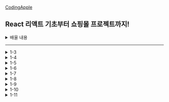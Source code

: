 [CodingApple](https://online.codingapple.com/course/react-basic/)

## React 리액트 기초부터 쇼핑몰 프로젝트까지!
<details>
<summary>배울 내용</summary>

    – class 문법 없이 개발하는 2020스타일 easy-mode 리액트

    – 컴포넌트, Props, State를 이용한 웹앱 개발

    – 리액트로 HTML 모듈화해서 개발하는 법

    – JSX for 반복문, 이벤트 핸들러 등 어떻게 쓰는지 정확히 알려줌

    – 리액트 CLI로 프로젝트 생성, 관리, 빌드하는 법

    – Redux와 context API로 데이터 관리

    – Ajax 등으로 서버 API 요청하는 법 (을 배울 텐데 Ajax가 뭔지 모르니까 그것부터)

    – 라우터로 페이지 나누기

    – 리액트에서 CSS 스타일링 잘하는 법 (styled component, SASS)

    – import/destructuring/arrow function 등 필요한 ES6 문법들

    – 스마트폰에 설치 가능한 Progressive Web App으로 리액트사이트 발행하기

    – (포트폴리오 자랑용) github pages를 이용해 사이트 발행

</details>

-----

<details>
<summary>1-3</summary>
JSX를 이용해 HTML 페이지 제작해보는 건 처음이겠죠

    - 리액트에서 class=""를 넣고 싶다면 className=""

    - 데이터바인딩 var data = '안녕하세요'; <div>{ data }</div>
      -> { } 꼭 중괄호 안에

    - <div style = {{ color : 'blue', fontSize : '30px' }}>글씨</div>
      -> {속성명 : '속성값} 대쉬(-) 불가능, 붙여쓰고 앞글자를 대문자로 치환

</details>

<details>
<summary>1-4</summary>
중요한 데이터는 변수 말고 리액트 state로 만들랬죠

    - state를 쓰는 이유
      -> 변수가 변경될 때 자동으로 관련된 HTML을 재렌더링되게 만들고 싶어서
      -> 수정사항이 자동으로 웹페이지에 스무스~하게 반영되게 만들고 싶어서

    - let [a, b] = useState('ㅇㅇㅇㅇ');
      -> a : 실제 저장할 데이터, b : 저장할 데이터를 변결시킬 함수
      -> 데이터바인딩 가능 <h3>{a}</h3> => <h3>ㅇㅇㅇㅇ<h3>
      -> Array, Object 가능 let [a, b] = useState(['ㅇㅇ', 'ㄴㄴ']);

</details>

<details>
<summary>1-5</summary>
버튼에 기능 개발을 해보자 & 리액트 state 변경하는 법

    - 리액트에서 특정 HTML 요소를 클릭했을 때 자바스크립트를 실행하고 싶으면
      -> <div onClick = { 실행할 함수 }>
      -> Click이 대문자, {} 중괄호 사용, 그냥 코드가 아닌 함수를 적어야 함
      -> ex) <div onClick = { 함수이름 }>
             <div onClick = { function(){ 실행할 코드 } }>
             <div onClick = { () => { 실행할 코드 } }>

    - state는 변수와는 다르게 값을 변경할 때 지정된 변경 함수를 써야 함
      -> ㅇㅇ변경(대체할 데이터) 
      -> ex) <span>👍</span> 을 눌렀을 때 따봉이라는 state를 1 증가하려면 어떻게 해야할까요?
             <span onClick = { { () => { 따봉변경(따봉 + 1) } } }>

</details>

<details>
<summary>1-6</summary>
숙제 해설 : 블로그 글 수정버튼 만들기

    - 원래 자바스크립트 내에서 array나 object 자료형은 = 등호로 복사하면 각각 별개의 자료형이 생성되는게 아니라 값을 공유함
      -> ex) var data1 = [1, 2, 3]; var data2 = data1;
         => data1과 data2는 각각 [1, 2, 3]을 별개로 저장하는 게 아닌 똑같은 값을 공유함
         => data1을 변경하면 data2도 자동으로 변경됨
      -> state도 = 등호를 이용해서 복사하면 문제가 일어나기 때문에 완전히 개별 복사본을 만들어주는 카피를 해야 함
         => ex) var 새로운array = [...원본array]
         => function 제목바꾸기() {
                var newArray = [...글제목];
                newArray[0] = '여자코트 추천';
                글제목변경( newArray );
            } 

</details>

<details>
<summary>1-7</summary>
React Component : 많은 div들을 한 단어로 줄이고 싶은 충동이 들 때

    - return () 안에 HTML을 넣을 때 태그 2개를 평행하게 넣을 수 없음
      -> 굳이 쓰고 싶다면
         <div>
            <div></div>
            <div></div> 
         </div>

    - Component : 리액트에서 제공하는 긴 HTML을 한 단어로 깔끔하게 치환해서 넣을 수 있는 문법
      -> 함수 만들 듯, 변수 만들 듯 한 단어로 치환해서 원하는 곳에 꽂아넣을 수 있음
    
    - 방법
      1. function을 이용해서 함수를 하나 만들기
      2. 그 함수 안에 return() 안에 원하는 HTML을 담기
      3. 원하는 곳에서 <Modal></Modal> 이라고 사용했을 때 축약한 HTML이 등장
      -> 축약한 HTML 덩어리를 Component 라고 칭함
      -> ex)
         function App (){
            return (
                <div>
                    HTML 잔뜩있는 곳
                    ...
                    <Modal></Modal>
                </div>
            )
         }

         function Modal(){
             return (
                 <div className="modal">
                    <h2>제목</h2>
                    <p>날짜</p>
                    <p>상세내용</p>
                 </div>
            )
         }
        
    - Component의 특징
      -> Component 이름 지을 땐 보통 영어 대문자로 시작
      -> return() 안에 태그들이 평행하게 여러 개 들어갈 수 없음 ex) <div>, <></>
      -> Component 위치는 보통 funcion App(){} 와 나란히 만듦
         -> 보통 컴포넌트 안에다가 컴포넌트를 만들진 않기 때문
      -> Component 안에 미리 만들어둔 Component 집어넣기도 가능

    - 어떤 HTML들을 Component 만드는게 좋을까
      -> 사이트에 반복해서 출현하는 HTML 덩어리들
      -> 내용이 자주 변경될 것 같은 HTML의 한 부분
      -> 다른 페이지를 만들 때
      -> 다른 팀원과 협업할 때 웹페이지를 컴포넌트 단위로 작업 분배

    - Component 단점
      -> HTML을 깔끔하게 쓰려고 함수 자체를 많이 만드는 것 자체로 관리가 힘듦
      -> <Modal>이라는 컴포넌트가 App(){} 안에 있는 state를 사용하고 싶을 때,
         그냥 바로 쓸 수 없음
         => props라는 문법을 이용해 state를 <Modal>까지 전해줘야 사용 가능

</details>

<details>
<summary>1-8</summary>
클릭하면 동작하는 UI (모달창) 만드는 법

    - 리액트는 중괄호 내에서 if문을 사용할 수 없어서 삼항연산자를 사용해야 함
      -> 조건식 ? 조건식 참일 때 실행할 코드 : 조건식 거짓일 때 실행할 코드 

</details>

<details>
<summary>1-9</summary>
map : 많은 div들을 반복문으로 줄이고 싶은 충동이 들 때

    - 반복문도 {중괄호} 안에서 { for (){} } 이렇게 넣을 수 있지않을까 생각할 수 있지만 {중괄호} 안에는 변수, 함수만 입력 가능함
      -> 중괄호 안에서 쓸 수 있는 map이란 반복문 이용
    
    - 방법
      ex1) 
      var 어레이 = [2, 3, 4];
      어레이.map(function(){
      });
        => 모든 array에 붙일 수 있으며 소괄호 안에 콜백 함수 하나 넣는 게 기본, map 안의 코드가 어레이 자료의 갯수만큼 실행됨(ex1에서 3번)

      ex2)
      var 어레이 = [2, 3, 4];
      어레이.map(function(a){
        return a * 10
      });
        => 콜백 함수 소괄호 안에 파라미터를 아무 이름이나 입력해주면(ex2에서 a), a라는 파라미터가 어레이 안에 있던 모든 자료를 하나씩 출력해주는 역할을 함 => [20, 30, 40]이 됨

      ex3)
      var 어레이 = [2, 3, 4];
      var newArray = 어레이.map(function(a){
          return a * 10
      });
        => 참고로 map 함수는 원본 자료형을 변형시키지 않아서 보통 새로운 변수에 담아서 사용함
           newArray에는 [20,30, 40], 원래 어레이에는 [2, 3, 4]
      
    - JSX 안에서 map으로 반복문을 돌리고 싶으면
      1. 원하는 자료에다가 map을 붙이면 그 자료 갯수만큼 반복문 돌리기 가능
      2. 반복을 원하는 HTML을 return 안에 적으면 끝

      ex)
      <div>
        ~~~HTML 잔뜩~~~
        ...
        { 글제목.map(function(){      
            return (<div>안녕</div>)
        }) }
      </div>
        => 현재 글제목 array에는 3개의 데이터가 들어있으니 실행해보면 div도 3개가 남음
    
    - 반복된 HTML에 각각 다른 내용을 부여하고 싶다면
      ex)
      <div>
        ~~~HTML 잔뜩~~~
        ...
        { 글제목.map(function(a){
            return (
                <div className="list">
                  <h3>{ a }</h3>
                  ~~~HTML 잔뜩~~~
                </div>
            )
        }) }
      </div>
        
        -> 반복된 HTML 안에 onClick = {} 이런 거 넣어도 잘 작동함

    - 일반 for 반복문을 사용하고 싶다면
      -> 따로 함수를 만들어서 사용해야 함
      1. 따로 일반 함수를 만들고
      2. 함수 안에 HTML을 담을 array 자료를 하나 생성
      2. 함수 안에서 for 반복문을 이용해 array 내에 HTML을 추가
      4. 완성된 array를 return
      5. 함수를 원하는 곳에 { 함수명() } 데이터바인딩

      ex)
      function 반복된UI(){
        var 어레이 = [];
        for (var i = 0; i < 3; i++) {
            어레이.push(<div>안녕</div>)
        }
        return 어레이
      }
      return (
        <div>
            ~~~HTML 잔뜩~~~
            { 반복된UI() }
        </div>
      )

</details>

<details>
<summary>1-10</summary>
props : 자식이 부모의 state를 가져다쓰고 싶을 땐 말하고 쓰셔야합니다

    - props를 사용하는 이유
      -> 1-7에서 App이라는 컴포넌트 안에 <Modal> 이라는 컴포넌트를 만듦
         App : 부모 컴포넌트 Modal : 자식 컴포넌트
         자식 컴포넌트가 부모 컴포넌트 안에 있던 state를 가져다 쓰고 싶을 때!
         props라는 문법으로 state를 전송한 뒤에 {props.state이름} 

    - 방법
      1. <자식컴포넌트 전송할 이름 = { state명 }> 이렇게 사용한 후
      2. 자식컴포넌트 선언하는 function 안에 파라미터를 하나 만들어주기
      
      ex) 글제목이라는 부모 컴포넌트의 state를 자식 컴포넌트에 전송해보기
      funtion App() {
          let [글제목, 글제목변경] = useState(['aa', 'bb', 'cc']);
          return(
              <div>
                ...
                <Modal 글제목 = {글제목}></Modal>
              </div>
          )
      }
      function Modal(props){
          return(
              <div className="modal">
                <h2>제목 { props.글제목[0] }</h2>
                <p>날짜</p>
                <p>상세내용</p>
              </div>
          )
      }
      -> 1. <Mdoal 전송할이름 = {state명}> 이렇게 원하는 state를 적어주면 전송됨
         2. function Modal(props){} 이렇게 쓰면 전송된 props 사용 가능
         
         => 무한대 전송 가능
         => props라는 파라미터에는 전송한 모든 props 데이터가 들어가있음
            props.글제목 이런 식으로 원하는 것만 꺼내서 쓰면 됨
         => props 전송할 때 꼭 {} 중괄호로 전송해야 하는 건 아님
            <Modal 글제목 = {변수명}> 변수명을 넣고 싶으면 중괄호
            <Modal 글제목 = "강남우동맛집"> 일반 텍스트를 전송하고 싶으면 따옴표

</details>

<details>
<summary>1-11</summary>
(UI 제작 패턴) props를 응용한 상세페이지 만들기

    - 글말고 따로 버튼 3개를 만들어서 한번 개발해봅시다
      각각 버튼을 누르면 각각 다른 제목의 모달 제목이 떠야함
      -> 1. 일단 버튼 3개 만들기
         2. 각각 버튼을 누르면 글제목이 수정되어야 함
            Modal이라는 컴포넌트 안에 제목 부분을 props.글제목[누른제목] 으로 수정
            => 누른제목 이라는 변수가 0이면 0번째 제목이 뜬다
         3. App 안에 누른제목이라는 변수를 state로 만들기 (기본값 0)
            => 몇번째 글제목을 눌렀는지의 정보를 보관하는 곳
         4. 모달창 안에 props.글제목[props.누른제목]으로 수정
            <Modal 글제목 = {글제목} 누른제목 = {누른제목}></Modal>으로 수정
            => 부모가 가진 state를 쓰려면 props로 신고하고 써야하기 때문
               <Modal>이라는 태그 안에서 원하는 이름의 props를 전송하고
               Modal 안에서 props.이름 이런 식으로 써야 함
         => 모달창은 누른제목이라는 state의 숫자에 따라서 제목이 변경됨
    
    - 버튼을 눌렀을 때 state를 변경하려면?
      ex) 
      <button onClick={()=>{ 누른제목변경(0) }}>버튼1</button>
      <button onClick={()=>{ 누른제목변경(1) }}>버튼2</button>   
      <button onClick={()=>{ 누른제목변경(2) }}>버튼3</button>

    - 이제 직접 <h3> 글제목부분에 가서 누르면 state가 변경되게 만들자 (반복문)
      ex)
      {
          글제목.map(function(a){
              return(
                  <div className = "list">
                    <h3 onClick = { () => { 누른제목변경(0) } }>{ a } ~~html~~ </h3>
                  </div>
              )
          })
      }
      -> <button onClick={()=>{ 누른제목 = 0 }}>버튼1</button> 처럼 작성하면 에러
         => state를 변경할 땐 state 변경함수를 사용해야 하고, 등호를 사용하면 안 됨
      -> 클릭했을 때 동작하게 하기 위해 onClick 안에 state 변경함수 삽입
         대충 0이라고 넣었기 때문에 현재는 어떤 제목을 누르던 state가 0으로 변경 됨
    
    - 0이 아니라 각각 제목들마다 누른제목변경(0), 누른제목변경(1) ~~ 이 되도록 해보자
      ex)
      {
          글제목.map(function(a, i){
              return(
                  <div className = "list">
                    <h3 onClick = { () => { 누른제목변경(i) } }>{ a } ~~html~~ </h3>
                  </div>
              )
          })
      }
      -> map 반복문을 쓸 때 다른 파라미터를 뒤에 추가해주면 됨
         i =  반복문이 돌면서 0, 1, 2, 3 ~~ 이렇게 하나씩 증가하는 정수를 뜻함
    
    - 결론
      1. state 하나 만들고
      2. state가 ~~상태면 UI를 ~~이렇게 보여주세요~ 라고 코드 작성
      3. 필요하면 버튼을 누르거나 할 땐 state를 ~~이렇게 바꿔주세요~ 추가

</details>